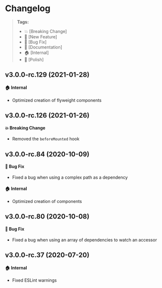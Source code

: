 Changelog
=========

> **Tags:**
> - :boom:       [Breaking Change]
> - :rocket:     [New Feature]
> - :bug:        [Bug Fix]
> - :memo:       [Documentation]
> - :house:      [Internal]
> - :nail_care:  [Polish]

## v3.0.0-rc.129 (2021-01-28)

#### :house: Internal

* Optimized creation of flyweight components

## v3.0.0-rc.126 (2021-01-26)

#### :boom: Breaking Change

* Removed the `beforeMounted` hook

## v3.0.0-rc.84 (2020-10-09)

#### :bug: Bug Fix

* Fixed a bug when using a complex path as a dependency

#### :house: Internal

* Optimized creation of components

## v3.0.0-rc.80 (2020-10-08)

#### :bug: Bug Fix

* Fixed a bug when using an array of dependencies to watch an accessor

## v3.0.0-rc.37 (2020-07-20)

#### :house: Internal

* Fixed ESLint warnings
